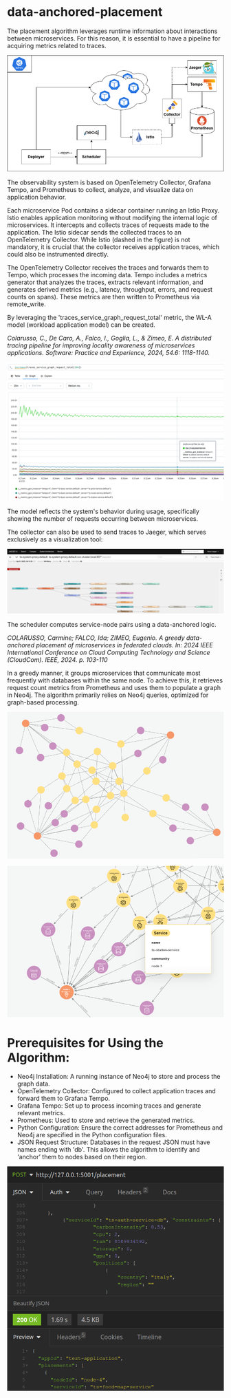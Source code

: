 # data-anchored-placement

The placement algorithm leverages runtime information about interactions between microservices. 
For this reason, it is essential to have a pipeline for acquiring metrics related to traces.

![alt text](doc/pipeline.png)

The observability system is based on OpenTelemetry Collector, Grafana Tempo, and Prometheus to collect, analyze, 
and visualize data on application behavior.

Each microservice Pod contains a sidecar container running an Istio Proxy. 
Istio enables application monitoring without modifying the internal logic of microservices. 
It intercepts and collects traces of requests made to the application. 
The Istio sidecar sends the collected traces to an OpenTelemetry Collector. 
While Istio (dashed in the figure) is not mandatory, it is crucial that the collector receives application traces, 
which could also be instrumented directly.

The OpenTelemetry Collector receives the traces and forwards them to Tempo, which processes the incoming data. 
Tempo includes a metrics generator that analyzes the traces, extracts relevant information, and generates derived metrics 
(e.g., latency, throughput, errors, and request counts on spans). These metrics are then written to Prometheus via remote_write.

By leveraging the 'traces_service_graph_request_total' metric, the WL-A model (workload application model) can be created.

*Colarusso, C., De Caro, A., Falco, I., Goglia, L., & Zimeo, E. A distributed tracing pipeline for improving locality 
awareness of microservices applications. Software: Practice and Experience, 2024, 54.6: 1118-1140.*

![alt text](doc/prometheus.png)

The model reflects the system's behavior during usage, specifically showing the number of requests occurring between microservices.

The collector can also be used to send traces to Jaeger, which serves exclusively as a visualization tool:

![alt text](doc/trace.png)

The scheduler computes service-node pairs using a data-anchored logic.

*COLARUSSO, Carmine; FALCO, Ida; ZIMEO, Eugenio. A greedy data-anchored placement of microservices in federated clouds. 
In: 2024 IEEE International Conference on Cloud Computing Technology and Science (CloudCom). IEEE, 2024. p. 103-110*

In a greedy manner, it groups microservices that communicate most frequently with databases within the same node.
To achieve this, it retrieves request count metrics from Prometheus and uses them to populate a graph in Neo4j.
The algorithm primarily relies on Neo4j queries, optimized for graph-based processing.

![alt text](doc/app.png)

![alt text](doc/zoom.png)


# Prerequisites for Using the Algorithm:

- Neo4j Installation: A running instance of Neo4j to store and process the graph data.
- OpenTelemetry Collector: Configured to collect application traces and forward them to Grafana Tempo.
- Grafana Tempo: Set up to process incoming traces and generate relevant metrics.
- Prometheus: Used to store and retrieve the generated metrics.
- Python Configuration: Ensure the correct addresses for Prometheus and Neo4j are specified in the Python configuration files.
- JSON Request Structure: Databases in the request JSON must have names ending with 'db'. 
This allows the algorithm to identify and ‘anchor’ them to nodes based on their region.

![alt text](doc/req.png)